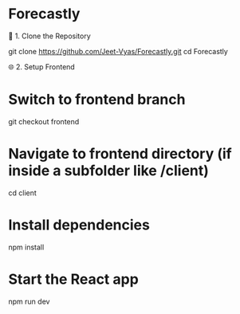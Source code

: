 # Forecastly

📁 1. Clone the Repository

git clone https://github.com/Jeet-Vyas/Forecastly.git
cd Forecastly

🌐 2. Setup Frontend
# Switch to frontend branch
git checkout frontend

# Navigate to frontend directory (if inside a subfolder like /client)
cd client

# Install dependencies
npm install

# Start the React app
npm run dev


